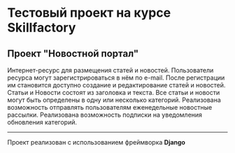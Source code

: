 # Тестовый проект на курсе Skillfactory

## Проект "Новостной портал"

Интернет-ресурс для размещения статей и новостей.
Пользователи ресурса могут зарегистрироваться в нём по e-mail.
После регистрации им становится доступно создание и редактирование статей и новостей. Статьи и Новости состоят из заголовка и текста.
Все статьи и новости могут быть определены в одну или несколько категорий.
Реализована возможность отправлять пользователям еженедельные новостные рассылки.
Реализована возможность подписки на уведомления обновления категорий.
___

Проект реализован с использованием фреймворка **Django**
